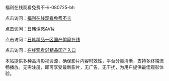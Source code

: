 福利在线观看免费不卡-080725-bh

点击访问：<a href="https://vassv.pages.dev/">福利在线观看免费不卡</a>

点击访问：<a href="https://gsd-agv.pages.dev/">日韩诱惑AV片</a>

点击访问：<a href="https://gda-c7m.pages.dev/">日韩精品一区国产偷窥在线</a>

点击访问：<a href="https://tfda.pages.dev/">在线观看91精品国产入口</a>


本站提供多种高清影视资源，确保影片内容时效性，平台分类清晰，支持多终端流畅播放。无需注册，即可享受最新影片，无广告，无干扰，为用户提供最佳观影体验。

<span style="display:none;">[Canonical link](https://github.com/vivian20250708/viv11 ）</span>
